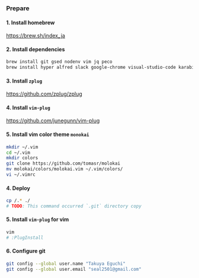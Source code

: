 ### Prepare

#### 1. Install homebrew
https://brew.sh/index_ja

#### 2. Install dependencies
```sh
brew install git gsed nodenv vim jq peco
brew install hyper alfred slack google-chrome visual-studio-code karabiner-elements --cask
```

#### 3. Install `zplug`
https://github.com/zplug/zplug

#### 4. Install `vim-plug`
https://github.com/junegunn/vim-plug

#### 5. Install vim color theme `monokai`
```sh
mkdir ~/.vim
cd ~/.vim
mkdir colors
git clone https://github.com/tomasr/molokai
mv molokai/colors/molokai.vim ~/.vim/colors/
vi ~/.vimrc
```

#### 4. Deploy
```sh
cp /.* ./
# TODO: This command occurred `.git` directory copy
```

#### 5. Install `vim-plug` for vim
```sh
vim
# :PlugInstall
```

#### 6. Configure git
```sh
git config --global user.name "Takuya Eguchi"
git config --global user.email "seal2501@gmail.com"
```
